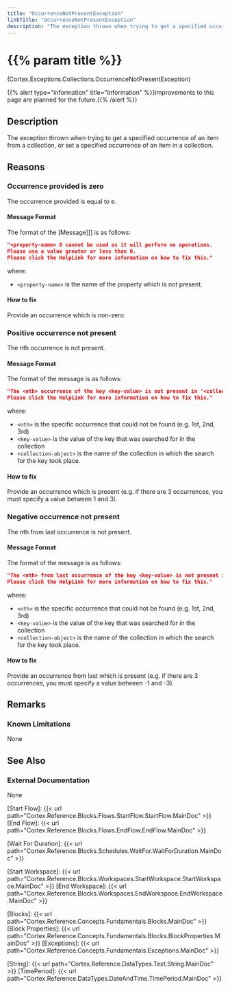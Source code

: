 ```yaml
---
title: "OccurrenceNotPresentException"
linkTitle: "OccurrenceNotPresentException"
description: "The exception thrown when trying to get a specified occurrence of an item from a collection, or set a specified occurrence of an item in a collection."
---
```


# {{% param title %}}

<p class="namespace">(Cortex.Exceptions.Collections.OccurrenceNotPresentException)</p>
{{% alert type="information" title="Information" %}}Improvements to this page are planned for the future.{{% /alert %}}

## Description

The exception thrown when trying to get a specified occurrence of an item from a collection, or set a specified occurrence of an item in a collection.

## Reasons

### Occurrence provided is zero

The occurrence provided is equal to `0`.

#### Message Format

The format of the [Message][] is as follows:

```json
"<property-name> 0 cannot be used as it will perform no operations. 
Please use a value greater or less than 0.
Please click the HelpLink for more information on how to fix this."
```

where:

* `<property-name>` is the name of the property which is not present.

#### How to fix

Provide an occurrence which is non-zero.

### Positive occurrence not present

The nth occurrence is not present.

#### Message Format

The format of the message is as follows:

```json
"The <nth> occurrence of the key <key-value> is not present in '<collection-object>'
Please click the HelpLink for more information on how to fix this."
```

where:

* `<nth>` is the specific occurrence that could not be found (e.g. 1st, 2nd, 3rd)
* `<key-value>` is the value of the key that was searched for in the collection
* `<collection-object>` is the name of the collection in which the search for the key took place.

#### How to fix

Provide an occurrence which is present (e.g. if there are 3 occurrences, you must specify a value between 1 and 3).

### Negative occurrence not present

The nth from last occurrence is not present.

#### Message Format

The format of the message is as follows:

```json
"The <nth> from last occurrence of the key <key-value> is not present in '<collection-object>'
Please click the HelpLink for more information on how to fix this."
```

where:

* `<nth>` is the specific occurrence that could not be found (e.g. 1st, 2nd, 3rd)
* `<key-value>` is the value of the key that was searched for in the collection
* `<collection-object>` is the name of the collection in which the search for the key took place.

#### How to fix

Provide an occurrence from last which is present (e.g. if there are 3 occurrences, you must specify a value between -1 and -3).

## Remarks

### Known Limitations

None

## See Also

### External Documentation

None

[Start Flow]: {{< url path="Cortex.Reference.Blocks.Flows.StartFlow.StartFlow.MainDoc" >}}
[End Flow]: {{< url path="Cortex.Reference.Blocks.Flows.EndFlow.EndFlow.MainDoc" >}}

[Wait For Duration]: {{< url path="Cortex.Reference.Blocks.Schedules.WaitFor.WaitForDuration.MainDoc" >}}

[Start Workspace]: {{< url path="Cortex.Reference.Blocks.Workspaces.StartWorkspace.StartWorkspace.MainDoc" >}}
[End Workspace]: {{< url path="Cortex.Reference.Blocks.Workspaces.EndWorkspace.EndWorkspace.MainDoc" >}}

[Blocks]: {{< url path="Cortex.Reference.Concepts.Fundamentals.Blocks.MainDoc" >}}
[Block Properties]: {{< url path="Cortex.Reference.Concepts.Fundamentals.Blocks.BlockProperties.MainDoc" >}}
[Exceptions]: {{< url path="Cortex.Reference.Concepts.Fundamentals.Exceptions.MainDoc" >}}

[String]: {{< url path="Cortex.Reference.DataTypes.Text.String.MainDoc" >}}
[TimePeriod]: {{< url path="Cortex.Reference.DataTypes.DateAndTime.TimePeriod.MainDoc" >}}

